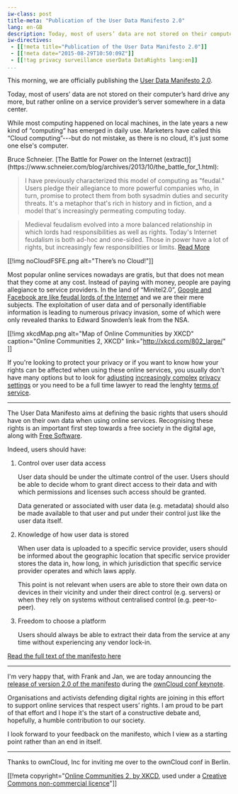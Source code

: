 ```yaml
---
iw-class: post
title-meta: "Publication of the User Data Manifesto 2.0"
lang: en-GB
description: Today, most of users’ data are not stored on their computer’s hard drive any more, but rather online on a service provider’s server somewhere in a data center. While most computing happened on local machines, in the late years a new kind of “computing“ has emerged in daily use. Marketers have called this “Cloud computing”—but do not mistake, as there is no cloud, it’s just some one else’s computer.
iw-directives:
 - [[!meta title="Publication of the User Data Manifesto 2.0"]]
 - [[!meta date="2015-08-29T10:50:09Z"]]
 - [[!tag privacy surveillance userData DataRights lang:en]]
...
```


This morning, we are officially publishing the
[User Data Manifesto 2.0][udm2].

[udm2]: https://userdatamanifesto.org/2.0/


Today, most of users’ data are not stored on their computer’s hard
drive any more, but rather online on a service provider’s server
somewhere in a data center.

While most computing happened on local machines, in the late years a
new kind of “computing“ has emerged in daily use. Marketers have
called this “Cloud computing”---but do not mistake, as there is no
cloud, it's just some one else's computer.

<aside class="sidenote right">
Bruce Schneier. [The Battle for Power on the Internet (extract)](https://www.schneier.com/blog/archives/2013/10/the_battle_for_1.html):

> I have previously characterized this model of computing as "feudal." Users
pledge their allegiance to more powerful companies who, in turn, promise to
protect them from both sysadmin duties and security threats. It's a metaphor
that's rich in history and in fiction, and a model that's increasingly
permeating computing today.

> Medieval feudalism evolved into a more balanced relationship in which lords had
responsibilities as well as rights. Today's Internet feudalism is both ad-hoc
and one-sided. Those in power have a lot of rights, but increasingly few
responsibilities or limits. [Read More](http://udm.branchable.com/tags/Internet_Feudalism/)


</aside>

[[!img noCloudFSFE.png alt="There’s no Cloud!"]]


Most popular online services nowadays are gratis, but that does not
mean that they come at any cost. Instead of paying with money, people
are paying allegiance to service providers. In the land of
“Minitel2.0”,
[Google and Facebook are like feudal lords of the Internet](http://udm.branchable.com/tags/Internet_Feudalism) and we are their mere subjects. The exploitation
of user data and of personally identifiable information is leading to
numerous privacy invasion, some of which were only revealed thanks to
Edward Snowden’s leak from the NSA.



[[!img xkcdMap.png alt="Map of Online Communities by XKCD" caption="Online Communities 2, XKCD" link="http://xkcd.com/802_large/" ]]

If you're looking to protect your privacy or if you want to know how
your rights can be affected when using these online services, you
usually don't have many options but to look for [adjusting]
[increasingly complex] [privacy settings] or you need to be a full time lawyer
to read the lenghty [terms of service](https://tosdr.org).

[adjusting]: http://www.michaelzimmer.org/2012/05/07/how-to-adjust-your-facebook-privacy-settings-2012/
[increasingly complex]: http://personalweb.about.com/od/makefriendsonfacebook/a/faceprivsetting.htm
[privacy settings]: http://www.wired.com/2013/08/facebook-privacy-settings/



-------------

The User Data Manifesto aims at defining the basic rights that users
should have on their own data when using online services. Recognising
these rights is an important first step towards a free society in the
digital age, along with [Free Software](https://fsfe.org).

Indeed, users should have:

1.  Control over user data access

    User data should be under the ultimate control of the user. Users
    should be able to decide whom to grant direct access to their data
    and with which permissions and licenses such access should be
    granted.

    Data generated or associated with user data (e.g. metadata) should
    also be made available to that user and put under their control
    just like the user data itself.

2.  Knowledge of how user data is stored

    When user data is uploaded to a specific service provider, users
    should be informed about the geographic location that specific
    service provider stores the data in, how long, in which
    jurisdiction that specific service provider operates and which
    laws apply.

    This point is not relevant when users are able to store their own
    data on devices in their vicinity and under their direct control
    (e.g. servers) or when they rely on systems without centralised
    control (e.g. peer-to-peer).

3.  Freedom to choose a platform

    Users should always be able to extract their data from the service
    at any time without experiencing any vendor lock-in.

[Read the full text of the manifesto here](http://udm.branchable.com)


-----------------

I'm very happy that, with Frank and Jan, we are today announcing the
[release of version 2.0 of the manifesto](https://userdatamanifesto.org/2.0/)
during the [ownCloud conf keynote](https://owncloud.org/conf/).

Organisations and activists defending digital rights are joining in
this effort to support online services that respect users’ rights. I
am proud to be part of that effort and I hope it's the start of a
constructive debate and, hopefully, a humble contribution to our
society.

I look forward to your feedback on the manifesto, which I view as a
starting point rather than an end in itself.

---------------------

Thanks to ownCloud, Inc for inviting me over to the ownCloud conf in Berlin.

[[!meta copyright="[Online Communities 2, by XKCD](https://xkcd.com/802/), used under a [Creative Commons non-commercial licence](https://xkcd.com/license.html)"]]
